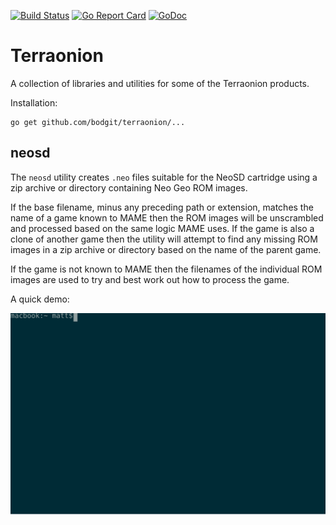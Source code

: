 [![Build Status](https://travis-ci.com/bodgit/terraonion.svg?branch=master)](https://travis-ci.com/bodgit/terraonion)
[![Go Report Card](https://goreportcard.com/badge/github.com/bodgit/terraonion)](https://goreportcard.com/report/github.com/bodgit/terraonion)
[![GoDoc](https://godoc.org/github.com/bodgit/terraonion?status.svg)](https://godoc.org/github.com/bodgit/terraonion)

# Terraonion
A collection of libraries and utilities for some of the Terraonion products.

Installation:
```
go get github.com/bodgit/terraonion/...
```
## neosd
The `neosd` utility creates `.neo` files suitable for the NeoSD cartridge using a zip archive or directory containing Neo Geo ROM images.

If the base filename, minus any preceding path or extension, matches the name of a game known to MAME then the ROM images will be unscrambled and processed based on the same logic MAME uses. If the game is also a clone of another game then the utility will attempt to find any missing ROM images in a zip archive or directory based on the name of the parent game.

If the game is not known to MAME then the filenames of the individual ROM images are used to try and best work out how to process the game.

A quick demo:

<img src="./neosd.svg">
